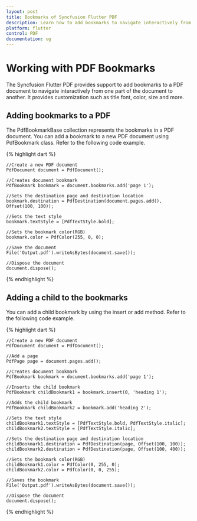 ```yaml
---
layout: post
title: Bookmarks of Syncfusion Flutter PDF
description: Learn how to add bookmarks to navigate interactively from one part of the document to another in the Flutter PDF.
platform: flutter
control: PDF
documentation: ug
---
```


# Working with PDF Bookmarks

The Syncfusion Flutter PDF provides support to add bookmarks to a PDF document to navigate interactively from one part of the document to another. It provides customization such as title font, color, size and more. 

## Adding bookmarks to a PDF

The PdfBookmarkBase collection represents the bookmarks in a PDF document. You can add a bookmark to a new PDF document using PdfBookmark class. Refer to the following code example.

{% highlight dart %}

    //Create a new PDF document
    PdfDocument document = PdfDocument();

    //Creates document bookmark
    PdfBookmark bookmark = document.bookmarks.add('page 1');

    //Sets the destination page and destination location
    bookmark.destination = PdfDestination(document.pages.add(), Offset(100, 100));

    //Sets the text style
    bookmark.textStyle = [PdfTextStyle.bold];

    //Sets the bookmark color(RGB)
    bookmark.color = PdfColor(255, 0, 0);

    //Save the document
    File('Output.pdf').writeAsBytes(document.save());

    //Dispose the document
    document.dispose();
  
{% endhighlight %}

## Adding a child to the bookmarks

You can add a child bookmark by using the insert or add method. Refer to the following code example.

{% highlight dart %}

    //Create a new PDF document
    PdfDocument document = PdfDocument();

    //Add a page
    PdfPage page = document.pages.add();

    //Creates document bookmark
    PdfBookmark bookmark = document.bookmarks.add('page 1');

    //Inserts the child bookmark
    PdfBookmark childBookmark1 = bookmark.insert(0, 'heading 1');

    //Adds the child bookmark
    PdfBookmark childBookmark2 = bookmark.add('heading 2');

    //Sets the text style
    childBookmark1.textStyle = [PdfTextStyle.bold, PdfTextStyle.italic];
    childBookmark2.textStyle = [PdfTextStyle.italic];

    //Sets the destination page and destination location
    childBookmark1.destination = PdfDestination(page, Offset(100, 100));
    childBookmark2.destination = PdfDestination(page, Offset(100, 400));

    //Sets the bookmark color(RGB)
    childBookmark1.color = PdfColor(0, 255, 0);
    childBookmark2.color = PdfColor(0, 0, 255);

    //Saves the bookmark
    File('Output.pdf').writeAsBytes(document.save());

    //Dispose the document
    document.dispose();
	
{% endhighlight %}
